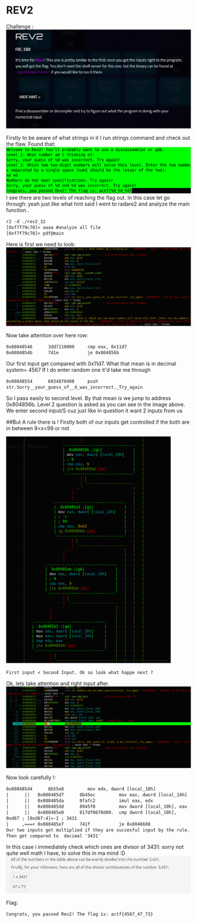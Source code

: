 # REV2
Challenge :
![](https://github.com/mali44/CTF-Write-ups/blob/master/2018-03-21-angstromctf/rev_2/rev_2.png?raw=true)


Firstly to be aware of what strings in it I run strings command and check out the flaw. Found that:
![](https://github.com/mali44/CTF-Write-ups/blob/master/2018-03-21-angstromctf/rev_2/rev2%20images/rev2_Strings.png?raw=true)
I see there are two levels of  reaching the flag out. In this case let go through:
yeah just like what hint said I went to radare2 and analyze the main function..

```
r2 -d ./rev2_32
[0xf7f79c70]> aaaa #analyze all file
[0xf7f79c70]> pdf@main
```
Here is first we need to look:
![](https://github.com/mali44/CTF-Write-ups/blob/master/2018-03-21-angstromctf/rev_2/rev2%20images/rev2_radare_main_1.png?raw=true)

Now take attention over here row:
```
0x08048546      3dd7110000     cmp eax, 0x11d7
0x0804854b      741e           je 0x804856b
```
Our first input get compared with 0x11d7. What that mean is in decimal system=  4567
If I do enter random one it'd take me through
```
0x08048554      6834870408     push str.Sorry__your_guess_of__d_was_incorrect._Try_again
```
So I pass easily to second level. By that mean is we jump to address 0x804856b.
Level 2 question is asked as you can see in the image above.
We enter second input/S cuz just like in question it want 2 inputs from us

##But A rule there is ! 
Firstly both of our inputs get controlled if the both are in between 9<x<99 or not

![](https://github.com/mali44/CTF-Write-ups/blob/master/2018-03-21-angstromctf/rev_2/rev2%20images/level2_meet_reuirements.png?raw=true)

```
First input < Second Input. Ok so look what happe next ?
```
Ok, lets take attention and right input after.
![](https://github.com/mali44/CTF-Write-ups/blob/master/2018-03-21-angstromctf/rev_2/rev2%20images/rev2_radare2_level2_check.png?raw=true)

Now look carefully !:
```  
0x080485d4      8b55e8         mov edx, dword [local_18h]
|      ||   0x080485d7      8b45ec         mov eax, dword [local_14h]
|      ||   0x080485da      0fafc2         imul eax, edx
|      ||   0x080485dd      8945f0         mov dword [local_10h], eax
|      ||   0x080485e0      817df0670d00.  cmp dword [local_10h], 0xd67 ; [0xd67:4]=-1 ; 3431
|     ,===< 0x080485e7      741f           je 0x8048608
Our two inputs get multiplied if they are succesful input by the rule. Then get compared to  decimal '3431'
```
In this case i immediately check which ones are divisor of 3431:
sorry not quite well math I have, to solve this in ma mind :D 
![](https://github.com/mali44/CTF-Write-ups/blob/master/2018-03-21-angstromctf/rev_2/rev2%20images/final_number.jpg?raw=true)

Flag:
```
Congrats, you passed Rev2! The flag is: actf{4567_47_73}
```





